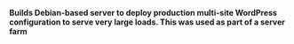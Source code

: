 **Builds Debian-based server to deploy production multi-site WordPress configuration to serve very large loads. This was used as part of a server farm**
